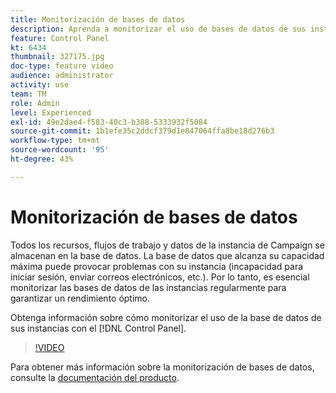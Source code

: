 ```yaml
---
title: Monitorización de bases de datos
description: Aprenda a monitorizar el uso de bases de datos de sus instancias.
feature: Control Panel
kt: 6434
thumbnail: 327175.jpg
doc-type: feature video
audience: administrator
activity: use
team: TM
role: Admin
level: Experienced
exl-id: 49e2dae4-f583-40c3-b388-5333932f5084
source-git-commit: 1b1efe35c2ddcf379d1e847064ffa8be18d276b3
workflow-type: tm+mt
source-wordcount: '95'
ht-degree: 43%

---
```


# Monitorización de bases de datos

Todos los recursos, flujos de trabajo y datos de la instancia de Campaign se almacenan en la base de datos. La base de datos que alcanza su capacidad máxima puede provocar problemas con su instancia (incapacidad para iniciar sesión, enviar correos electrónicos, etc.). Por lo tanto, es esencial monitorizar las bases de datos de las instancias regularmente para garantizar un rendimiento óptimo.

Obtenga información sobre cómo monitorizar el uso de la base de datos de sus instancias con el [!DNL Control Panel].

>[!VIDEO](https://video.tv.adobe.com/v/327175?quality=12&learn=0n)

Para obtener más información sobre la monitorización de bases de datos, consulte la [documentación del producto](https://experienceleague.adobe.com/docs/control-panel/using/performance-monitoring/database-monitoring/database-monitoring.html?lang=en).
